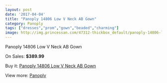 ```yaml
---
layout: post
date: '2017-04-04'
title: "Panoply 14806 Low V Neck AB Gown"
category: Panoply
tags: ["dresses","prom","gown","beaded","charming"]
image: http://img.princessan.com/47312-thickbox_default/panoply-14806-low-v-neck-ab-gown.jpg
---
```

Panoply 14806 Low V Neck AB Gown

On Sales: **$389.99**
<a href="https://www.princessan.com/en/panoply/21558-panoply-14806-low-v-neck-ab-gown.html"><amp-img layout="responsive" width="600" height="600" src="//img.princessan.com/47312-thickbox_default/panoply-14806-low-v-neck-ab-gown.jpg" alt="Panoply 14806 Low V Neck AB Gown 0" /></a>
<a href="https://www.princessan.com/en/panoply/21558-panoply-14806-low-v-neck-ab-gown.html"><amp-img layout="responsive" width="600" height="600" src="//img.princessan.com/47313-thickbox_default/panoply-14806-low-v-neck-ab-gown.jpg" alt="Panoply 14806 Low V Neck AB Gown 1" /></a>

Buy it: [Panoply 14806 Low V Neck AB Gown](https://www.princessan.com/en/panoply/21558-panoply-14806-low-v-neck-ab-gown.html "Panoply 14806 Low V Neck AB Gown")

View more: [Panoply](https://www.princessan.com/en/50-panoply "Panoply")